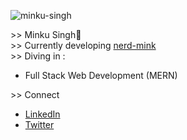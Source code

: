 
![minku-singh](https://user-images.githubusercontent.com/63182924/122111141-02309f80-ce3d-11eb-8290-6dbbde961713.png)

&gt;&gt; Minku Singh👾 <br>
&gt;&gt; Currently developing [nerd-mink](https://nerd-mink.web.app/) <br>
&gt;&gt; Diving in :
- Full Stack Web Development (MERN)

&gt;&gt; Connect 
- [LinkedIn](https://www.linkedin.com/in/minku-singh-2943a51a5/) 
- [Twitter](https://twitter.com/minkusingh_) 


